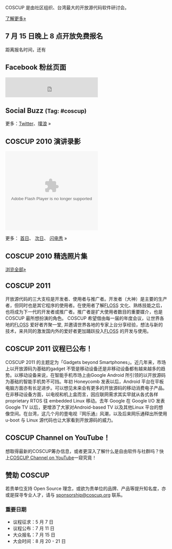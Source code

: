 <div id="sidebar2" class="hideInMobile">
	<div class="intro">
		<p>COSCUP 是由社区组织、台湾最大的开放源代码软件研讨会。 </p>
		<p class="more"><a href="about/">了解更多»</a></p>
	</div>
	<h2>7 月 15 日晚上 8 点开放免费报名</h2>
	<p id="countdown">距离报名时间，还有<span id="countdown-time"></span></p>
	<h2>Facebook 粉丝页面</h2>
	<iframe src="https://www.facebook.com/plugins/likebox.php?href=https%3A%2F%2Fwww.facebook.com%2Fcoscup&amp;width=288&amp;colorscheme=light&amp;show_faces=false&amp;stream =false&amp;header=true&amp;height=62" scrolling="no" frameborder="0" style="border:none; overflow:hidden; width:288px; height:62px; background-color: #fff"></iframe>
	<div id="ipv6block"></div>
	<h2>Social Buzz <small>(Tag: #coscup)</small></h2>
	<div class="socialbuzz"></div>
	<p class="more">更多：<a href="https://search.twitter.com/search?q=coscup+OR+from%3Acoscup">Twitter</a>、<a href="http://www.plurk.com/psearch#q=COSCUP">噗浪</a> »</p>
	<h2>COSCUP 2010 演讲录影</h2>
    <object width="288" height="246" class="video">
      <param name="movie" value="http://www.youtube.com/p/74F06EB83BBBC445?hl=zh_CN&amp;fs=1"/>
      <param name="allowFullScreen" value="true"/>
      <param name="allowscriptaccess" value="always"/>
      <embed src="http://www.youtube.com/p/74F06EB83BBBC445?hl=zh_CN&amp;fs=1" type="application/x-shockwave-flash" width="288" height="246" allowscriptaccess="always" allowfullscreen="true"></embed>
    </object>
    <p class="more">更多：
        <a href="http://www.youtube.com/view_play_list?p=6B44377354D83D41">首日</a>、
        <a href="http://www.youtube.com/view_play_list?p=31632A9DC6140024">次日</a>、
        <a href="http://www.youtube.com/view_play_list?p=C56D2E96312D2A53">闪电秀</a> »
    </p>
	<h2>COSCUP 2010 精选照片集</h2>
	<div class="images"></div>
	<p class="more"><a href="http://www.flickr.com/groups/coscup2010-selection/pool/">浏览全部»</a></p>
</div>

## COSCUP 2011

开放源代码的三大支柱是开发者、使用者与推广者。开发者（大神）是主要的生产者，但同时也是其它程序的使用者。在使用者了解<abbr title="自由与开放源代码软件">FLOSS</abbr> 文化、熟练技能之后，也将成为下一代的开发者或推广者。推广者是扩大使用者数目的重要媒介，也是COSCUP 最所想扮演的角色。 COSCUP 希望借由每一届的年度会议，让世界各地的<abbr title="自由与开放源代码软件">FLOSS</abbr> 爱好者齐聚一堂, 并邀请世界各地的专家上台分享经验，想法与新的技术，来共同的激发国内外的爱好者更加踊跃投入<abbr title="自由与开放源代码软件">FLOSS</abbr> 的开发与使用。

## COSCUP 2011 议程已公布！

COSCUP 2011 的主题定为「Gadgets beyond Smartphones」。近几年来，市场上以开放源码为基础的gadget
不管是移动设备还是非移动设备都有越来越多的趋势。以移动设备来说，在智能手机市场上由Google Android
所引领的以开放源码为基础的智能手机势不可挡。年初 Honeycomb 发表以后，Android
平台在平板电脑方面亦有长足进步。可以想见未来会有更多的开放源码的移动消费电子产品。在非移动设备方面，以电视和机上盒而言，因应联网需求其实早就从各式各样
proprietary RTOS 往 embedded Linux 移动。去年 Google 在 Google I/O 发表 Google TV
以后，更增添了大家对Android-based TV 以及其他Linux
平台的想像空间。在台湾，这几个月的壹电视『网乐通』风潮，以及后来网乐通释出所使用 u-boot 与 Linux 源代码也让大家看到开放源码的威力。

## COSCUP Channel on YouTube！
想取得最新的COSCUP筹办信息，或者更深入了解什么是自由软件与社群吗？快上[COSCUP Channel on YouTube](http://www.youtube.com/user/coscup2011)一窥究竟！

## 赞助 COSCUP

若贵单位支持 Open Source 理念，或欲为贵单位的品牌、产品等提升知名度，亦或是探寻专业人才，请与 <sponsorship@coscup.org> 联系。

### 重要日期

* 议程征求：5 月 7 日
* 议程公布：7 月 11 日
* 大众报名：7 月 15 日
* 大会时间：8 月 20 - 21 日
